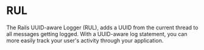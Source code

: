 RUL
===

The Rails UUID-aware Logger (RUL), adds a UUID from the current thread to all messages getting logged. With a UUID-aware log statement, you can more easily track your user's activity through your application.